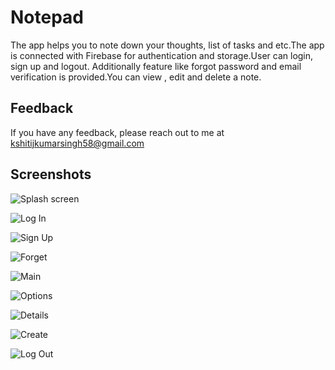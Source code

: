 
# Notepad

The app helps you to note down your thoughts, list of tasks and etc.The app is connected with Firebase for authentication and storage.User can login, sign up and logout. Additionally feature like forgot password and email verification is provided.You can view , edit and delete a note. 


## Feedback

If you have any feedback, please reach out to me at kshitijkumarsingh58@gmail.com


## Screenshots

![Splash screen](https://github.com/Kshitijkumar15/Notepad/blob/Beginning/splash.png)

![Log In](https://github.com/Kshitijkumar15/Notepad/blob/Beginning/login.png)

![Sign Up](https://github.com/Kshitijkumar15/Notepad/blob/Beginning/signup.png)

![Forget](https://github.com/Kshitijkumar15/Notepad/blob/Beginning/forget.png)

![Main](https://github.com/Kshitijkumar15/Notepad/blob/Beginning/main.png)

![Options](https://github.com/Kshitijkumar15/Notepad/blob/Beginning/options.png)

![Details](https://github.com/Kshitijkumar15/Notepad/blob/Beginning/details.png)

![Create](https://github.com/Kshitijkumar15/Notepad/blob/Beginning/create.png)

![Log Out](https://github.com/Kshitijkumar15/Notepad/blob/Beginning/logout.png)



